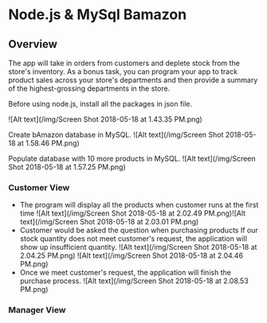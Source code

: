 # Node.js & MySql Bamazon
## Overview

<p>The app will take in orders from customers and deplete stock from the store's inventory. As a bonus task, you can program your app to track product sales across your store's departments and then provide a summary of the highest-grossing departments in the store.</p>

<p>Before using node.js, install all the packages in json file.</p>
![Alt text](/img/Screen Shot 2018-05-18 at 1.43.35 PM.png)
<p>Create bAmazon database in MySQL.
![Alt text](/img/Screen Shot 2018-05-18 at 1.58.46 PM.png)

<p>Populate database with 10 more products in MySQL.
![Alt text](/img/Screen Shot 2018-05-18 at 1.57.25 PM.png)

### Customer View
* The program will display all the products when customer runs at the first time
![Alt text](/img/Screen Shot 2018-05-18 at 2.02.49 PM.png)![Alt text](/img/Screen Shot 2018-05-18 at 2.03.01 PM.png)
* Customer would be asked the question when purchasing products
If our stock quantity does not meet customer's request, the application will show up insufficient quantity.
![Alt text](/img/Screen Shot 2018-05-18 at 2.04.25 PM.png)
 ![Alt text](/img/Screen Shot 2018-05-18 at 2.04.46 PM.png)
* Once we meet customer's request, the application will finish the purchase process.
![Alt text](/img/Screen Shot 2018-05-18 at 2.08.53 PM.png)

### Manager View


